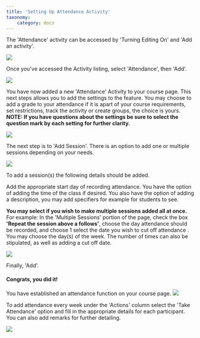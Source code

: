 ```yaml
---
title: 'Setting Up Attendance Activity'
taxonomy:
    category: docs
---
```


The 'Attendance' activity can be accessed by 'Turning Editing On' and 'Add an activity'.

![](attendance-1.png)

Once you've accessed the Activity listing, select 'Attendance', then 'Add'.

![](attendance-2.png)

You have now added a new 'Attendance' Activity to your course page. This next steps allows you to add the settings to the feature. You may choose to add a grade to your attendance if it is apart of your course requirements, set restrictions, track the activity or create groups, the choice is yours. **NOTE: If you have questions about the settings be sure to select the question mark by each setting for further clarity.**

![](attendance-3.png)

The next step is to 'Add Session'. There is an option to add one or multiple sessions depending on your needs.

![](attendance-4.png)

To add a session\(s\) the following details should be added.

Add the appropriate start day of recording attendance. You have the option of adding the time of the class if desired. You also have the option of adding a description, you may add specifiers for example for students to see.

**You may select if you wish to make multiple sessions added all at once.** For example: In the 'Multiple Sessions' portion of the page, check the box **'Repeat the session above a follows'**, choose the day attendance should be recorded, and choose 1 select the date you wish to cut off attendance . You may choose the day\(s\) of the week. The number of times can also be stipulated, as well as adding a cut off date.

![](attendance-5.png)

Finally, 'Add'.

#### Congrats, you did it!

You have established an attendance function on your course page. ![](attendance-6.png)

To add attendance every week under the 'Actions' column select the 'Take Attendance' option and fill in the appropriate details for each participant. You can also add remarks for further detailing.

![](attendance-7.png)
